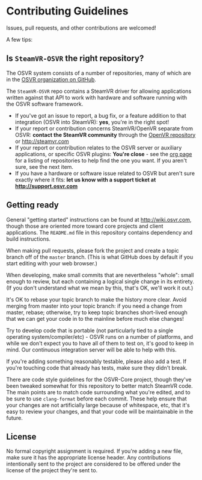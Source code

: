 # Contributing Guidelines

Issues, pull requests, and other contributions are welcomed!

A few tips:

## Is `SteamVR-OSVR` the right repository?

The OSVR system consists of a number of repositories, many of which are in the [OSVR organization on GitHub][osvr-org].

The `SteamVR-OSVR` repo contains a SteamVR driver for allowing applications written against that API to work with hardware and software running with the OSVR software framework.

- If you've got an issue to report, a bug fix, or a feature addition to that integration (OSVR into SteamVR): **yes**, you're in the right spot!
- If your report or contribution concerns SteamVR/OpenVR separate from OSVR: **contact the SteamVR community** through the [OpenVR repository][openvr] or <http://steamvr.com>
- If your report or contribution relates to the OSVR server or auxiliary applications, or specific OSVR plugins: **You're close** - see the [org page][osvr-org] for a listing of repositories to help find the one you want. If you aren't sure, see the next item.
- If you have a hardware or software issue related to OSVR but aren't sure exactly where it fits: **let us know with a support ticket at <http://support.osvr.com>**

[osvr-org]: https://github.com/osvr
[openvr]: https://github.com/ValveSoftware/openvr

## Getting ready

General "getting started" instructions can be found at <http://wiki.osvr.com>, though those are oriented more toward core projects and client applications. The `README.md` file in this repository contains dependency and build instructions.

When making pull requests, please fork the project and create a topic branch off of the `master` branch.
(This is what GitHub does by default if you start editing with your web browser.)

When developing, make small commits that are nevertheless "whole": small enough to review, but each containing a logical single change in its entirety.
(If you don't understand what we mean by this, that's OK, we'll work it out.)

It's OK to rebase your topic branch to make the history more clear.
Avoid merging from master into your topic branch: if you need a change from master, rebase; otherwise, try to keep topic branches short-lived enough that we can get your code in to the mainline before much else changes!

Try to develop code that is portable (not particularly tied to a single operating system/compiler/etc) - OSVR runs on a number of platforms, and while we don't expect you to have all of them to test on, it's good to keep in mind. Our continuous integration server will be able to help with this.

If you're adding something reasonably testable, please also add a test.
If you're touching code that already has tests, make sure they didn't break.

There are code style guidelines for the OSVR-Core project, though they've been tweaked somewhat for this repository to better match SteamVR code.
The main points are to match code surrounding what you're edited, and to be sure to use `clang-format` before each commit.
These help ensure that your changes are not artificially large because of whitespace, etc, that it's easy to review your changes, and that your code will be maintainable in the future.

## License

No formal copyright assignment is required. If you're adding a new file, make sure it has the appropriate license header. Any contributions intentionally sent to the project are considered to be offered under the license of the project they're sent to.
